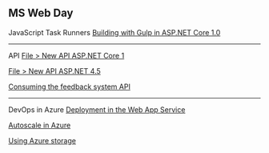 
## MS Web Day
JavaScript Task Runners
[Building with Gulp in ASP.NET Core 1.0](http://flipscript.azurewebsites.net/home/viewer/aHR0cHM6Ly9naXRodWIuY29tL21hcnRpbmtlYXJuL0NvbnRlbnQvYmxvYi9tYXN0ZXIvRGVtb3MvSlMlMjBUYXNrJTIwUnVubmVycy9HdWxwJTIwd2l0aCUyMEFTUC5uZXQubWQ%3d)

***
API
[File > New API ASP.NET Core 1](http://flipscript.azurewebsites.net/home/viewer/aHR0cHM6Ly9naXRodWIuY29tL21hcnRpbmtlYXJuL0NvbnRlbnQvYmxvYi9tYXN0ZXIvRGVtb3MvQVBJL0ZpbGUlMjBuZXclMjBBUEklMjBBU1BOZXQlMjBDb3JlJTIwMSUyMFJDMS5tZA%3d%3d)

[File > New API ASP.NET 4.5](http://flipscript.azurewebsites.net/home/viewer/aHR0cHM6Ly9naXRodWIuY29tL21hcnRpbmtlYXJuL0NvbnRlbnQvYmxvYi9tYXN0ZXIvRGVtb3MvQVBJL0ZpbGUlMjBOZXclMjBBUEklMjA0LjUubWQ%3d)

[Consuming the feedback system API](http://flipscript.azurewebsites.net/home/viewer/aHR0cHM6Ly9naXRodWIuY29tL21hcnRpbmtlYXJuL0NvbnRlbnQvYmxvYi9tYXN0ZXIvRGVtb3MvQVBJL0NvbnN1bWluZyUyMHRoZSUyMGZlZWRiYWNrJTIwc3lzdGVtJTIwYXBpLm1k)

***
DevOps in Azure
[Deployment in the Web App Service](http://flipscript.azurewebsites.net/home/viewer/aHR0cHM6Ly9naXRodWIuY29tL21hcnRpbmtlYXJuL0NvbnRlbnQvYmxvYi9tYXN0ZXIvRGVtb3MvUnVubmluZyUyMFdlYiUyMEFwcHMlMjBpbiUyMEF6dXJlL0RlcGxveW1lbnQlMjBpbiUyMHRoZSUyMFdlYiUyMEFwcCUyMFNlcnZpY2UubWQ%3d)

[Autoscale in Azure](http://flipscript.azurewebsites.net/home/viewer/aHR0cHM6Ly9naXRodWIuY29tL21hcnRpbmtlYXJuL0NvbnRlbnQvYmxvYi9tYXN0ZXIvRGVtb3MvUnVubmluZyUyMFdlYiUyMEFwcHMlMjBpbiUyMEF6dXJlL0F1dG9zY2FsZS5tZA%3d%3d)

[Using Azure storage](http://flipscript.azurewebsites.net/home/viewer/aHR0cHM6Ly9naXRodWIuY29tL21hcnRpbmtlYXJuL0NvbnRlbnQvYmxvYi9tYXN0ZXIvRGVtb3MvUnVubmluZyUyMFdlYiUyMEFwcHMlMjBpbiUyMEF6dXJlL1VzaW5nJTIwQXp1cmUlMjBTdG9yYWdlLm1k)
